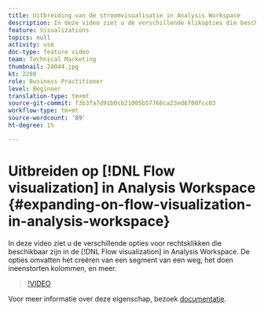 ```yaml
---
title: Uitbreiding van de stroomvisualisatie in Analysis Workspace
description: In deze video ziet u de verschillende klikopties die beschikbaar zijn in de stroomvisualisatie in Analysis Workspace. De opties omvatten het creëren van een segment van een weg, het doen ineenstorten kolommen, en meer.
feature: Visualizations
topics: null
activity: use
doc-type: feature video
team: Technical Marketing
thumbnail: 24044.jpg
kt: 2280
role: Business Practitioner
level: Beginner
translation-type: tm+mt
source-git-commit: f3b3fa7d91b0cb21005b57768ca23ed6700fcc03
workflow-type: tm+mt
source-wordcount: '89'
ht-degree: 1%

---
```



# Uitbreiden op [!DNL Flow visualization] in Analysis Workspace {#expanding-on-flow-visualization-in-analysis-workspace}

In deze video ziet u de verschillende opties voor rechtsklikken die beschikbaar zijn in de [!DNL Flow visualization] in Analysis Workspace. De opties omvatten het creëren van een segment van een weg, het doen ineenstorten kolommen, en meer.

>[!VIDEO](https://video.tv.adobe.com/v/24044/?quality=12)

Voor meer informatie over deze eigenschap, bezoek [documentatie](https://experienceleague.adobe.com/docs/analytics/analyze/analysis-workspace/visualizations/flow/flow.html?lang=en#analysis-workspace).
